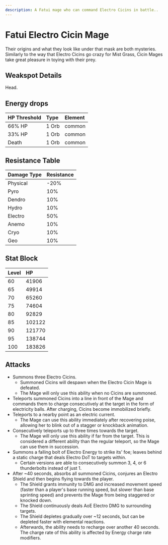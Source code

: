 ```yaml
---
description: A Fatui mage who can command Electro Cicins in battle..
---
```


# Fatui Electro Cicin Mage

Their origins and what they look like under that mask are both mysteries. Similarly to the way that Electro Cicins go crazy for Mist Grass, Cicin Mages take great pleasure in toying with their prey.

## Weakspot Details

Head.

## Energy drops

| HP Threshold | Type  | Element |
| :----------- | :---- | :------ |
| 66% HP       | 1 Orb | common  |
| 33% HP       | 1 Orb | common  |
| Death        | 1 Orb | common  |

## Resistance Table

| Damage Type | Resistance |
| :---------- | :--------- |
| Physical    | -20%       |
| Pyro        | 10%        |
| Dendro      | 10%        |
| Hydro       | 10%        |
| Electro     | 50%        |
| Anemo       | 10%        |
| Cryo        | 10%        |
| Geo         | 10%        |

## Stat Block

| Level | HP     |
| :---- | :----- |
| 60    | 41906  |
| 65    | 49914  |
| 70    | 65260  |
| 75    | 74604  |
| 80    | 92829  |
| 85    | 102122 |
| 90    | 121770 |
| 95    | 138744 |
| 100   | 183826 |

## Attacks

* Summons three Electro Cicins.
  * Summoned Cicins will despawn when the Electro Cicin Mage is defeated.
  * The Mage will only use this ability when no Cicins are summoned.
* Teleports summoned Cicins into a line in front of the Mage and commands them to charge consecutively at the target in the form of electricity balls. After charging, Cicins become immobilized briefly.
* Teleports to a nearby point as an electric current.
  * The Mage can use this ability immediately after recovering poise, allowing her to blink out of a stagger or knockback animation.
* Consecutively teleports up to three times towards the target.
  * The Mage will only use this ability if far from the target. This is considered a different ability than the regular teleport, so the Mage can use them in succession.
* Summons a falling bolt of Electro Energy to strike its' foe; leaves behind a static charge that deals Electro DoT to targets within.
  * Certain versions are able to consecutively summon 3, 4, or 6 thunderbolts instead of just 1.
* After ~40 seconds, absorbs all summoned Cicins, conjures an Electro Shield and then begins flying towards the player.
  * The Shield grants immunity to DMG and increased movement speed (faster than a player's base running speed, but slower than base sprinting speed) and prevents the Mage from being staggered or knocked down.
  * The Shield continuously deals AoE Electro DMG to surrounding targets.
  * The Shield depletes gradually over ~12 seconds, but can be depleted faster with elemental reactions.
  * Afterwards, the ability needs to recharge over another 40 seconds. The charge rate of this ability is affected by Energy charge rate modifiers.
